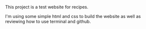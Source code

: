 This project is a test website for recipes.

I'm using some simple html and css to build the website as well as reviewing how to use terminal and github.


